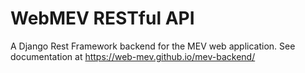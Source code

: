 # WebMEV RESTful API

A Django Rest Framework backend for the MEV web application.  See documentation at https://web-mev.github.io/mev-backend/
